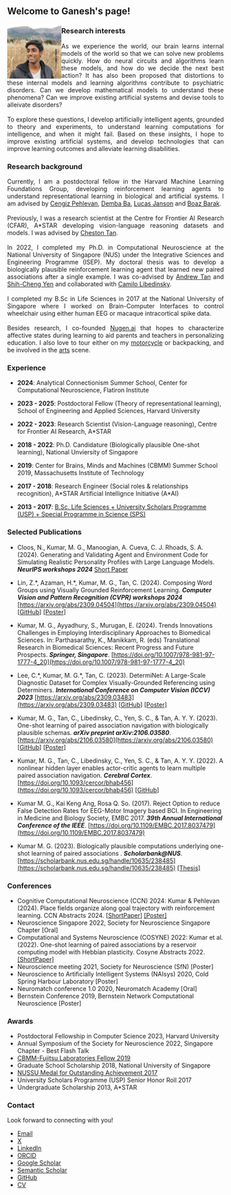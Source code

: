 ## Welcome to Ganesh's page!

<img align="left" src="./files/ganesh_informal_square.jpg" width="25%" id="hp"/> 


### Research interests
<p align="justify">
As we experience the world, our brain learns internal models of the world so that we can solve new problems quickly.
How do neural circuits and algorithms learn these models, and how do we decide the next best action? 
It has also been proposed that distortions to these internal models and learning algorithms contribute to psychiatric disorders. 
Can we develop mathematical models to understand these phenomena? 
Can we improve existing artificial systems and devise tools to alleivate disorders?
<br>
<br>
To explore these questions, I develop artificially intelligent agents, grounded to theory and experiments, 
to understand learning computations for intelligence, and when it might fail. 
Based on these insights, I hope to improve existing artificial systems, and develop technologies that can improve learning outcomes and alleviate learning disabilities.
</p>

### Research background
<p align="justify">
Currently, I am a postdoctoral fellow in the Harvard Machine Learning Foundations Group, 
developing reinforcement learning agents to understand representational learning in biological and artificial systems. I am advised by 
<a href="https://pehlevan.seas.harvard.edu/people/cengiz-pehlevan">Cengiz Pehlevan</a>, 
<a href="https://seas.harvard.edu/person/demba-ba">Demba Ba</a>,
<a href="http://lucasjanson.fas.harvard.edu/">Lucas Janson</a> and
<a href="https://www.boazbarak.org/">Boaz Barak</a>. 
<br>
<br>
Previously, I was a research scientist at the Centre for Frontier AI Research (CFAR), A*STAR developing 
vision-language reasoning datasets and models. I was advised by 
<a href="https://www.a-star.edu.sg/cfar/about-cfar/our-team/dr-cheston-tan">Cheston Tan</a>.
<br>
<br>
In 2022, I completed my Ph.D. in Computational Neuroscience at the National University of Singapore (NUS) 
under the Integrative Sciences and Engineering Programme (ISEP).
My doctoral thesis was to develop a biologically plausible reinforcement learning agent that learned 
new paired associations after a single example. 
I was co-advised by <a href="https://nus.edu.sg/lsi/principal-investigators-3/dr-andrew-tan-yong-yi/">Andrew Tan</a> and 
<a href="https://cde.nus.edu.sg/idp/staff/yen-shih-cheng/">Shih-Cheng Yen</a> and collaborated with 
<a href="http://camilolibedinsky.com/">Camilo Libedinsky</a>. 
<br>
<br>
I completed my B.Sc in Life Sciences in 2017 at the National University of Singapore where 
I worked on Brain-Computer Interfaces to control wheelchair using either human EEG or macaque intracortical spike data.
<br>
<br>
Besides research, I co-founded <a href="https://nugen.ai">Nugen.ai</a> that hopes to characterize 
affective states during learning to aid parents and teachers in personalizing education. 
I also love to tour either on my <a href="https://news.nus.edu.sg/record-breaking-trip-to-gain-experience/">motorcycle</a> or backpacking, 
and be involved in the <a href="https://news.nus.edu.sg/news-reports/sangae-muzhangu-won-gold-saadhana-project-won-platinum">arts</a> scene.
</p>

### Experience

- **2024**: Analytical Connectionism Summer School, Center for Computational Neuroscience, Flatiron Institute

- **2023 - 2025**: Postdoctoral Fellow (Theory of representational learning), School of Engineering and Applied Sciences, Harvard University 

- **2022 - 2023**: Research Scientist (Vision-Language reasoning), Centre for Frontier AI Research, A*STAR

- **2018 - 2022**: Ph.D. Candidature (Biologically plausible One-shot learning), National Unviersity of Singapore

- **2019**: Center for Brains, Minds and Machines (CBMM) Summer School 2019, Massachusetts Institute of Technology

- **2017 - 2018**: Research Engineer (Social roles & relationships recognition), A\*STAR Artificial Intellignce Initiative (A\*AI)

- **2013 - 2017**: [B.Sc. Life Sciences + University Scholars Programme (USP) + Special Programme in Science (SPS)](https://www.facebook.com/nus.singapore/videos/10155508729748540/)

### Selected Publications

- Cloos, N., Kumar, M. G., Manoogian, A. Cueva, C. J. Rhoads, S. A. (2024). Generating and Validating Agent and Environment Code for Simulating Realistic Personality Profiles with Large Language Models. ***NeurIPS workshops 2024***  [Short Paper](https://openreview.net/forum?id=p3T9CtEu1S)

- Lin, Z.\*, Azaman, H.\*, Kumar, M. G., Tan, C. (2024). Composing Word Groups using Visually Grounded Reinforcement Learning. ***Computer Vision and Pattern Recognition (CVPR) workshops 2024*** [https://arxiv.org/abs/2309.04504](https://arxiv.org/abs/2309.04504) [[GitHub](https://github.com/haidiazaman/RL-concept-learning-project)] <a href="./files/RL_compositionality_CVPR24.pdf">[Poster]</a>

- Kumar, M. G., Ayyadhury, S., Murugan, E. (2024). Trends Innovations Challenges in Employing Interdisciplinary Approaches to Biomedical Sciences. In: Parthasarathy, K., Manikkam, R. (eds) Translational Research in Biomedical Sciences: Recent Progress and Future Prospects. ***Springer, Singapore***. [https://doi.org/10.1007/978-981-97-1777-4_20](https://doi.org/10.1007/978-981-97-1777-4_20)

- Lee, C.\*, Kumar, M. G.\*, Tan, C. (2023). DetermiNet: A Large-Scale Diagnostic Dataset for Complex Visually-Grounded Referencing using Determiners. ***International Conference on Computer Vision (ICCV) 2023*** [https://arxiv.org/abs/2309.03483](https://arxiv.org/abs/2309.03483) [[GitHub](https://github.com/clarence-lee-sheng/DetermiNet)] <a href="./files/ICCV23_Poster.pdf">[Poster]</a>

- Kumar, M. G., Tan, C., Libedinsky, C., Yen, S. C., & Tan, A. Y. Y. (2023). One-shot learning of paired association navigation with biologically plausible schemas. ***arXiv preprint arXiv:2106.03580***. [https://arxiv.org/abs/2106.03580](https://arxiv.org/abs/2106.03580) [[GitHub](https://github.com/mgkumar138/schema4one)] <a href="./files/RL@Harvard Ganesh Poster 290823.pdf">[Poster]</a>

- Kumar, M. G., Tan, C., Libedinsky, C., Yen, S. C., & Tan, A. Y. Y. (2022). A nonlinear hidden layer enables actor-critic agents to learn multiple paired association navigation. ***Cerebral Cortex***. [https://doi.org/10.1093/cercor/bhab456](https://doi.org/10.1093/cercor/bhab456) [[GitHub](https://github.com/mgkumar138/TDHL_6PA)]

- Kumar M. G., Kai Keng Ang, Rosa Q. So. (2017). Reject Option to reduce False Detection Rates for EEG-Motor Imagery based BCI. In Engineering in Medicine and Biology Society, EMBC 2017. ***39th Annual International Conference of the IEEE***. [https://doi.org/10.1109/EMBC.2017.8037479](https://doi.org/10.1109/EMBC.2017.8037479)

- Kumar M. G. (2023). Biologically plausible computations underlying one-shot learning of paired associations . ***Scholarbank@NUS***. [https://scholarbank.nus.edu.sg/handle/10635/238485](https://scholarbank.nus.edu.sg/handle/10635/238485) <a href="./files/KumarMG_2022.pdf">[Thesis]</a>


### Conferences
- Cognitive Computational Neuroscience (CCN) 2024: Kumar & Pehlevan (2024). Place fields organize along goal trajectory with reinforcement learning. CCN Abstracts 2024. [[ShortPaper](https://2024.ccneuro.org/pdf/289_Paper_authored_CCN24_place_fields_goal_RL-4.pdf)] <a href="./files/CCN_poster_090824.png">[Poster]</a>
- Neuroscience Singapore 2022, Society for Neuroscience Singapore Chapter [Oral] 
- Computational and Systems Neuroscience (COSYNE) 2022: Kumar et al. (2022). One-shot learning of paired associations by a reservoir computing model with Hebbian plasticity. Cosyne Abstracts 2022. <a href="./files/Kumar_2022_One-shot learning of paired associations by a reservoir computing model with Hebbian plasticity.pdf">[ShortPaper]</a>
- Neuroscience meeting 2021, Society for Neuroscience (SfN) [Poster]
- Neuroscience to Artificially Intelligent Systems (NAIsys) 2020, Cold Spring Harbour Laboratory [Poster]
- Neuromatch conference 1.0 2020, Neuromatch Academy [Oral]
- Bernstein Conference 2019, Bernstein Network Computational Neuroscience [Poster]

### Awards

- Postdoctoral Fellowship in Computer Science 2023, Harvard University
- Annual Symposium of the Society for Neuroscience 2022, Singapore Chapter - Best Flash Talk 
- [CBMM-Fujitsu Laboratories Fellow 2019](https://cbmm.mit.edu/summer-school/fellows)
- Graduate School Scholarship 2018, National University of Singapore
- [NUSSU Medal for Outstanding Achievement 2017](https://www.usp.nus.edu.sg/curriculum/awards-and-recognition/award-winners-of-class-2017/)
- University Scholars Programme (USP) Senior Honor Roll 2017
- Undergraduate Scholarship 2013, A\*STAR 

### Contact

Look forward to connecting with you!
+ [Email](m_ganeshkumar{at}u{dot}nus{dot}edu)
+ [X ](https://twitter.com/mgkumar138)
+ [LinkedIn](https://www.linkedin.com/in/m-ganesh-kumar/)
+ [ORCID](https://orcid.org/0000-0001-5559-6428) 
+ [Google Scholar](https://scholar.google.com/citations?hl=en&user=sFfy1q4AAAAJ)
+ [Semantic Scholar](https://www.semanticscholar.org/author/M-Ganesh-Kumar/48465210)
+ [GitHub](https://github.com/mgkumar138)
+ <a href="./files/Resume_Ganesh_200424.pdf">CV</a>
